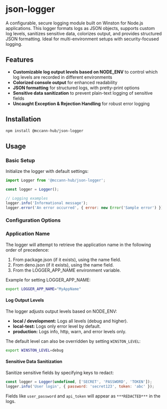 # json-logger

A configurable, secure logging module built on Winston for Node.js applications. This logger formats logs as JSON objects, supports custom log levels, sanitizes sensitive data, colorizes output, and provides structured JSON formatting. Ideal for multi-environment setups with security-focused logging.

## Features

* **Customizable log output levels based on NODE_ENV** to control which log levels are recorded in different environments
* **Colorized console output** for enhanced readability
* **JSON formatting** for structured logs, with pretty-print options
* **Sensitive data sanitization** to prevent plain-text logging of sensitive fields
* **Uncaught Exception & Rejection Handling** for robust error logging

## Installation

```bash
npm install @mccann-hub/json-logger
```

## Usage

### Basic Setup

Initialize the logger with default settings:

```javascript
import Logger from '@mccann-hub/json-logger';

const logger = Logger();

// Logging examples
logger.info('Informational message');
logger.error('An error occurred', { error: new Error('Sample error') });
```

### Configuration Options

### Application Name

The logger will attempt to retrieve the application name in the following order of precedence:

1) From package.json (if it exists), using the name field.
2) From deno.json (if it exists), using the name field.
3) From the LOGGER_APP_NAME environment variable.

Example for setting LOGGER_APP_NAME:

```bash
export LOGGER_APP_NAME="MyAppName"
```

#### Log Output Levels

The logger adjusts output levels based on NODE_ENV:

* **local / development:** Logs all levels (debug and higher).
* **local-test:** Logs only error level by default.
* **production:** Logs info, http, warn, and error levels only.

The default level can also be overridden by setting `WINSTON_LEVEL`:

```bash
export WINSTON_LEVEL=debug
```

#### Sensitive Data Sanitization

Sanitize sensitive fields by specifying keys to redact:

```javascript
const logger = Logger(undefined, ['SECRET', 'PASSWORD', 'TOKEN']);
logger.info('User login', { password: 'secret123', token: 'abc' });
```

Fields like `user_password` and `api_token` will appear as `***REDACTED***` in the logs.
